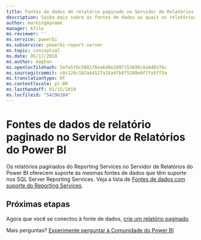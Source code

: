 ```yaml
---
title: Fontes de dados de relatório paginado no Servidor de Relatórios do Power BI
description: Saiba mais sobre as fontes de dados as quais os relatórios paginados (.rdl) podem se conectar no Servidor de Relatórios do Power BI.
author: markingmyname
manager: kfile
ms.reviewer: ''
ms.service: powerbi
ms.subservice: powerbi-report-server
ms.topic: conceptual
ms.date: 05/17/2018
ms.author: maghan
ms.openlocfilehash: 5efe5f6c508176ea6d9e2097153699c8a840376c
ms.sourcegitcommit: c8c126c1b2ab4527a16a4fb8f5208e0f7fa5ff5a
ms.translationtype: HT
ms.contentlocale: pt-BR
ms.lasthandoff: 01/15/2019
ms.locfileid: "54296284"
---
```

# <a name="paginated-report-data-sources--in-power-bi-report-server"></a>Fontes de dados de relatório paginado no Servidor de Relatórios do Power BI
Os relatórios paginados do Reporting Services no Servidor de Relatórios do Power BI oferecem suporte às mesmas fontes de dados que têm suporte nos SQL Server Reporting Services. Veja a lista de [Fontes de dados com suporte do Reporting Services](https://docs.microsoft.com/sql/reporting-services/report-data/data-sources-supported-by-reporting-services-ssrs).

## <a name="next-steps"></a>Próximas etapas
Agora que você se conectou à fonte de dados, [crie um relatório paginado](quickstart-create-paginated-report.md).  


Mais perguntas? [Experimente perguntar à Comunidade do Power BI](https://community.powerbi.com/)

